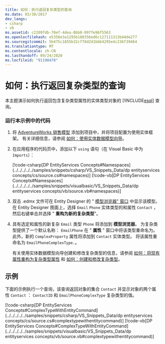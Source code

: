 ```yaml
---
title: 如何：执行返回复杂类型的查询
ms.date: 03/30/2017
dev_langs:
- csharp
- vb
ms.assetid: c2209fdb-70ef-4dea-8bb8-097fe96f5563
ms.openlocfilehash: e5358e3a1295b180356ed6c127111313b44de277
ms.sourcegitcommit: 5b475c1855b32cf78d2d1bbb4295e4c236f39464
ms.translationtype: MT
ms.contentlocale: zh-CN
ms.lasthandoff: 09/24/2020
ms.locfileid: "91198478"
---
```

# <a name="how-to-execute-a-query-that-returns-complex-types"></a>如何：执行返回复杂类型的查询

本主题演示如何执行返回包含复杂类型属性的实体类型对象的 [!INCLUDE[esql](../../../../../includes/esql-md.md)] 查询。  
  
### <a name="to-run-the-code-in-this-example"></a>运行本示例中的代码  
  
1. 将 [AdventureWorks 销售模型](https://github.com/Microsoft/sql-server-samples/releases/tag/adventureworks) 添加到项目中，并将项目配置为使用实体框架。 有关详细信息，请参阅 [如何：使用实体数据模型向导](/previous-versions/dotnet/netframework-4.0/bb738677(v=vs.100))。  
  
2. 在应用程序的代码页中，添加以下 `using` 语句（在 Visual Basic 中为 `Imports`）：  
  
     [!code-csharp[DP EntityServices Concepts#Namespaces](../../../../../samples/snippets/csharp/VS_Snippets_Data/dp entityservices concepts/cs/source.cs#namespaces)]
     [!code-vb[DP EntityServices Concepts#Namespaces](../../../../../samples/snippets/visualbasic/VS_Snippets_Data/dp entityservices concepts/vb/source.vb#namespaces)]  
  
3. 双击 .edmx 文件可在 Entity Designer 的 " [模型浏览器" 窗口](/previous-versions/dotnet/netframework-4.0/bb738483(v=vs.100)) 中显示该模型。 在 Entity Designer 图面上，选择 `Email` `Phone` 实体类型的和属性 `Contact` ，然后右键单击并选择 " **重构为新的复杂类型**"。  
  
4. 具有选定和属性的新复杂 `Email` 类型 `Phone` 将添加到 **模型浏览器**。 为复杂类型提供了一个默认名称： `EmailPhone` 在 " **属性** " 窗口中将该类型重命名为。 此外，新的 `ComplexProperty` 属性将添加到 `Contact` 实体类型。 将该属性重命名为 `EmailPhoneComplexType.`。  
  
     有关使用实体数据模型向导创建和修改复杂类型的信息，请参阅 [如何：将现有属性重构为复杂类型属性](/previous-versions/dotnet/netframework-4.0/dd456814(v=vs.100)) 和 [如何：创建和修改复杂类型](/previous-versions/dotnet/netframework-4.0/dd456820(v=vs.100))。  
  
## <a name="example"></a>示例  

 下面的示例执行一个查询，该查询返回对象的集合 `Contact` 并显示对象的两个属性 `Contact` ： `ContactID` 和 `EmailPhoneComplexType` 复杂类型的值。  
  
 [!code-csharp[DP EntityServices Concepts#ComplexTypeWithEntityCommand](../../../../../samples/snippets/csharp/VS_Snippets_Data/dp entityservices concepts/cs/source.cs#complextypewithentitycommand)]
 [!code-vb[DP EntityServices Concepts#ComplexTypeWithEntityCommand](../../../../../samples/snippets/visualbasic/VS_Snippets_Data/dp entityservices concepts/vb/source.vb#complextypewithentitycommand)]
